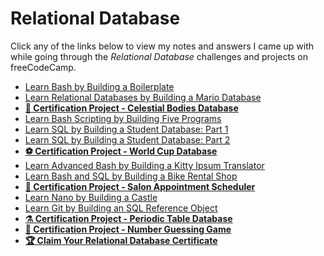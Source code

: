 # Relational Database

Click any of the links below to view my notes and answers I came up with while going through the *Relational Database* challenges and projects on freeCodeCamp.

- [Learn Bash by Building a Boilerplate](./Learn%20Bash%20by%20Building%20a%20Boilerplate#learn-bash-by-building-a-boilerplate)
- [Learn Relational Databases by Building a Mario Database](./Learn%20Relational%20Databases%20by%20Building%20a%20Mario%20Database#learn-relational-databases-by-building-a-mario-database)
- **[🌌 Certification Project - Celestial Bodies Database](./Celestial%20Bodies%20Database#celestial-bodies-database)**
- [Learn Bash Scripting by Building Five Programs](./Learn%20Bash%20Scripting%20by%20Building%20Five%20Programs#learn-bash-scripting-by-building-five-programs)
- [Learn SQL by Building a Student Database: Part 1](./Build%20a%20Student%20Database%20-%20Part%201#learn-sql-by-building-a-student-database-part-1)
- [Learn SQL by Building a Student Database: Part 2](./Build%20a%20Student%20Database%20-%20Part%202#learn-sql-by-building-a-student-database-part-2)
- **[⚽ Certification Project - World Cup Database](./World%20Cup%20Database#world-cup-database)**
- [Learn Advanced Bash by Building a Kitty Ipsum Translator](./Kitty%20Ipsun%20Translator#learn-advanced-bash-by-building-a-kitty-ipsum-translator)
- [Learn Bash and SQL by Building a Bike Rental Shop](./Bike%20Rental%20Shop#learn-bash-and-sql-by-building-a-bike-rental-shop)
- **[💈 Certification Project - Salon Appointment Scheduler](./Salon%20Appointment%20Scheduler#salon-appointment-scheduler)**
- [Learn Nano by Building a Castle](./Learn%20Nano%20by%20Building%20a%20Castle#learn-nano-by-building-a-castle)
- [Learn Git by Building an SQL Reference Object](./Learn%20Git%20by%20Building%20an%20SQL%20Reference%20Object#learn-git-by-building-an-sql-reference-object)
- **[⚗️ Certification Project - Periodic Table Database](./Periodic%20Table%20Database#periodic-table-database)**
- **[🔢 Certification Project - Number Guessing Game](./Number%20Guessing%20Game#number-guessing-game)**
- **[🏆 Claim Your Relational Database Certificate](./Relational%20Database%20Certificate.md#claim-your-relational-database-certificate)**
